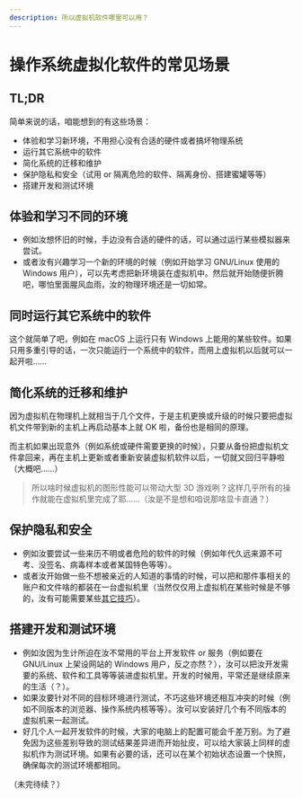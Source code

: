 ```yaml
---
description: 所以虚拟机软件哪里可以用？
---
```


# 操作系统虚拟化软件的常见场景

## TL;DR 

简单来说的话，咱能想到的有这些场景：

* 体验和学习新环境，不用担心没有合适的硬件或者搞坏物理系统
* 运行其它系统中的软件
* 简化系统的迁移和维护
* 保护隐私和安全（试用 or 隔离危险的软件、隔离身份、搭建蜜罐等等）
* 搭建开发和测试环境

## 体验和学习不同的环境

* 例如汝想怀旧的时候，手边没有合适的硬件的话，可以通过运行某些模拟器来尝试。
* 或者汝有兴趣学习一个新的环境的时候（例如开始学习 GNU/Linux 使用的 Windows 用户），可以先考虑把新环境装在虚拟机中。然后就开始随便折腾吧，哪怕里面腥风血雨，汝的物理环境还是一切如常。

## **同时运行其它系统中的软件**

这个就简单了吧，例如在 macOS 上运行只有 Windows 上能用的某些软件。如果只用多重引导的话，一次只能运行一个系统中的软件，而用上虚拟机以后就可以一起开啦……

## 简化系统的迁移和维护

因为虚拟机在物理机上就相当于几个文件，于是主机更换或升级的时候只要把虚拟机文件带到新的主机上再启动基本上就 OK 啦，备份也是相同的原理。

而主机如果出现意外（例如系统或硬件需要更换的时候），只要从备份把虚拟机文件拿回来，再在主机上更新或者重新安装虚拟机软件以后，一切就又回归平静啦（大概吧……）

> 所以啥时候虚拟机的图形性能可以带动大型 3D 游戏咧？这样几乎所有的操作就能在虚拟机里完成了耶……（汝是不是想和咱说那啥显卡直通？）

## 保护隐私和安全

* 例如汝要尝试一些来历不明或者危险的软件的时候（例如年代久远来源不可考、没签名、病毒样本或者某国特色等等）。
* 或者汝开始做一些不想被亲近的人知道的事情的时候，可以把和那件事相关的账户和文件啥的都装在一台虚拟机里（当然仅仅用上虚拟机在某些时候是不够的，汝有可能需要某些[其它技巧](https://program-think.blogspot.com/2010/04/howto-cover-your-tracks-0.html#index)）。

## 搭建开发和测试环境

* 例如汝因为生计所迫在汝不常用的平台上开发软件 or 服务（例如要在 GNU/Linux 上架设网站的 Windows 用户，反之亦然？），汝可以把汝开发需要的系统、软件和工具等等装进虚拟机里。开发的时候用，平常还是继续原来的生活（？）。
* 如果汝要针对不同的目标环境进行测试，不巧这些环境还相互冲突的时候（例如不同版本的浏览器、操作系统内核等等）。汝可以安装好几个有不同版本的虚拟机来一起测试。
* 好几个人一起开发软件的时候，大家的电脑上的配置可能会千差万别。为了避免因为这些差别导致的测试结果差异进而开始扯皮，可以给大家装上同样的虚拟机作为测试环境。如果有必要的话，还可以在某个初始状态设置一个快照，确保每次的测试环境都相同。

（未完待续？）



